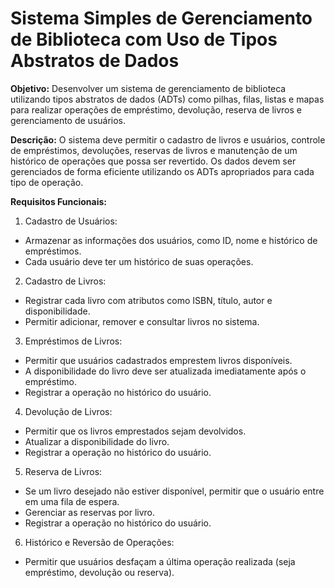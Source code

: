 # Sistema Simples de Gerenciamento de Biblioteca com Uso de Tipos Abstratos de Dados

**Objetivo:**
Desenvolver um sistema de gerenciamento de biblioteca utilizando tipos abstratos de dados (ADTs) como pilhas, filas, listas e mapas para realizar operações de empréstimo, devolução, reserva de livros e gerenciamento de usuários.

**Descrição:**
O sistema deve permitir o cadastro de livros e usuários, controle de empréstimos, devoluções, reservas de livros e manutenção de um histórico de operações que possa ser revertido. Os dados devem ser gerenciados de forma eficiente utilizando os ADTs apropriados para cada tipo de operação.

**Requisitos Funcionais:**
1. Cadastro de Usuários:
- Armazenar as informações dos usuários, como ID, nome e histórico de empréstimos.
- Cada usuário deve ter um histórico de suas operações.
2. Cadastro de Livros:
- Registrar cada livro com atributos como ISBN, título, autor e disponibilidade.
- Permitir adicionar, remover e consultar livros no sistema.
3. Empréstimos de Livros:
- Permitir que usuários cadastrados emprestem livros disponíveis.
- A disponibilidade do livro deve ser atualizada imediatamente após o empréstimo.
- Registrar a operação no histórico do usuário.
4. Devolução de Livros:
- Permitir que os livros emprestados sejam devolvidos.
- Atualizar a disponibilidade do livro.
- Registrar a operação no histórico do usuário.
5. Reserva de Livros:
- Se um livro desejado não estiver disponível, permitir que o usuário entre em uma fila de espera.
- Gerenciar as reservas por livro.
- Registrar a operação no histórico do usuário.
6. Histórico e Reversão de Operações:
- Permitir que usuários desfaçam a última operação realizada (seja empréstimo, devolução ou reserva).
